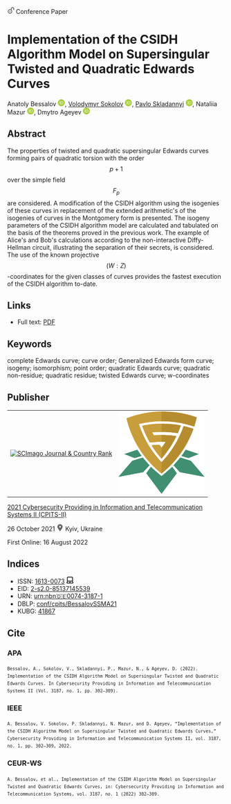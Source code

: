 <script src="https://polyfill.io/v3/polyfill.min.js?features=es6"></script>
<script id="MathJax-script" async
  src="https://cdn.jsdelivr.net/npm/mathjax@3/es5/tex-mml-chtml.js">
</script>

<img src="/icons/unlock.svg" width="16" height="16"> Conference Paper

# Implementation of the CSIDH Algorithm Model on Supersingular Twisted and Quadratic Edwards Curves

Anatoly Bessalov <a href="https://orcid.org/0000-0002-6967-5001" target="_blank"><img src="/icons/orcid.svg" width="16" height="16"></a>,
<a href="/">Volodymyr Sokolov</a> <a href="https://orcid.org/0000-0002-9349-7946" target="_blank"><img src="/icons/orcid.svg" width="16" height="16"></a>,
<a href="https://pavlo-skladannyi.github.io/">Pavlo Skladannyi</a> <a href="https://orcid.org/0000-0002-7775-6039" target="_blank"><img src="/icons/orcid.svg" width="16" height="16"></a>,
Nataliia Mazur <a href="https://orcid.org/0000-0001-7671-8287" target="_blank"><img src="/icons/orcid.svg" width="16" height="16"></a>,
Dmytro Ageyev <a href="https://orcid.org/0000-0002-2686-3854" target="_blank"><img src="/icons/orcid.svg" width="16" height="16"></a>

## Abstract

The properties of twisted and quadratic supersingular Edwards curves forming pairs of quadratic torsion with the order $$p + 1$$ over the simple field $$F_p$$ are considered. A modification of the CSIDH algorithm using the isogenies of these curves in replacement of the extended arithmetic's of the isogenies of curves in the Montgomery form is presented. The isogeny parameters of the CSIDH algorithm model are calculated and tabulated on the basis of the theorems proved in the previous work. The example of Alice's and Bob's calculations according to the non-interactive Diffy-Hellman circuit, illustrating the separation of their secrets, is considered. The use of the known projective $$(W:Z)$$-coordinates for the given classes of curves provides the fastest execution of the CSIDH algorithm to-date.

## Links

* Full text: [PDF](http://ceur-ws.org/Vol-3187/short10.pdf)

## Keywords

complete Edwards curve; curve order; Generalized Edwards form curve; isogeny; isomorphism; point order; quadratic Edwards curve; quadratic non-residue; quadratic residue; twisted Edwards curve; w-coordinates

## Publisher

<table>
<tr>
<td>
<a href="https://www.scimagojr.com/journalsearch.php?q=21100218356&amp;tip=sid&amp;exact=no" title="SCImago Journal &amp; Country Rank"><img border="0" src="https://corsproxy.io/?https://www.scimagojr.com/journal_img.php?id=21100218356" alt="SCImago Journal &amp; Country Rank"  /></a>
</td>
<td style="text-align: left;">
<a href="https://cpits.kubg.edu.ua/"><img src="/icons/cpits.svg" width="200"></a>
</td>
</tr>
</table>

[2021 Cybersecurity Providing in Information and Telecommunication Systems II (CPITS-II)](http://ceur-ws.org/Vol-3187/)

26 October 2021 <img src="/icons/location-pin.svg" width="16" height="16"> Kyiv, Ukraine

First Online: 16 August 2022

## Indices

* ISSN: [1613-0073](https://portal.issn.org/resource/ISSN/1613-0073) <img src="/icons/online.svg" width="16" height="16">
* EID: [2-s2.0-85137145539](http://www.scopus.com/record/display.url?origin=inward&eid=2-s2.0-85137145539)
* URN: [urn:nbn:de:0074-3187-1](https://nbn-resolving.org/xml/urn:nbn:de:0074-3187-1)
* DBLP: [conf/cpits/BessalovSSMA21](https://dblp.org/rec/conf/cpits/BessalovSSMA21)
* KUBG: [41867](http://elibrary.kubg.edu.ua/id/eprint/41867/)

## Cite

### APA

<small>`Bessalov, A., Sokolov, V., Skladannyi, P., Mazur, N., & Ageyev, D. (2022). Implementation of the CSIDH Algorithm Model on Supersingular Twisted and Quadratic Edwards Curves. In Cybersecurity Providing in Information and Telecommunication Systems II (Vol. 3187, no. 1, pp. 302–309).`</small>

### IEEE

<small>`A. Bessalov, V. Sokolov, P. Skladannyi, N. Mazur, and D. Ageyev, “Implementation of the CSIDH Algorithm Model on Supersingular Twisted and Quadratic Edwards Curves,” Cybersecurity Providing in Information and Telecommunication Systems II, vol. 3187, no. 1, pp. 302–309, 2022.`</small>

### CEUR-WS

<small>`A. Bessalov, et al., Implementation of the CSIDH Algorithm Model on Supersingular Twisted and Quadratic Edwards Curves, in: Cybersecurity Providing in Information and Telecommunication Systems, vol. 3187, no. 1 (2022) 302–309.`</small>